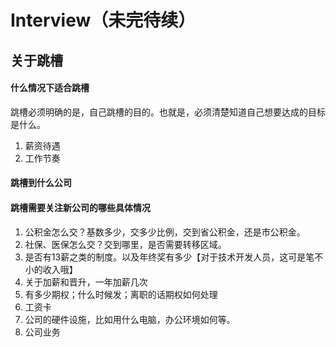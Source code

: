 # Interview（未完待续）

## 关于跳槽
#### 什么情况下适合跳槽
跳槽必须明确的是，自己跳槽的目的。也就是，必须清楚知道自己想要达成的目标是什么。

1. 薪资待遇
2. 工作节奏

#### 跳槽到什么公司


#### 跳槽需要关注新公司的哪些具体情况
1. 公积金怎么交？基数多少，交多少比例，交到省公积金，还是市公积金。
2. 社保、医保怎么交？交到哪里，是否需要转移区域。
3. 是否有13薪之类的制度。以及年终奖有多少【对于技术开发人员，这可是笔不小的收入哦】
4. 关于加薪和晋升，一年加薪几次
5. 有多少期权；什么时候发；离职的话期权如何处理
4. 工资卡
5. 公司的硬件设施，比如用什么电脑，办公环境如何等。
6. 公司业务

